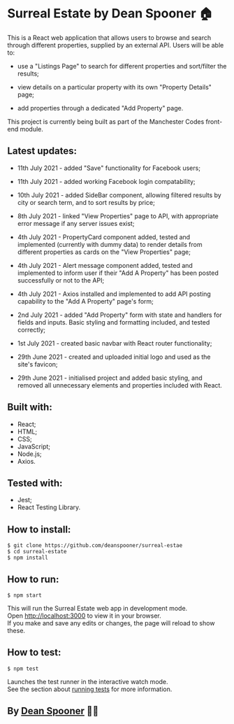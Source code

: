 # Surreal Estate by Dean Spooner 🏠

This is a React web application that allows users to browse and search through different properties, supplied by an external API. Users will be able to:

- use a "Listings Page" to search for different properties and sort/filter the results;

- view details on a particular property with its own "Property Details" page;

- add properties through a dedicated "Add Property" page.

This project is currently being built as part of the Manchester Codes front-end module.

## Latest updates:

- 11th July 2021 - added "Save" functionality for Facebook users;

- 11th July 2021 - added working Facebook login compatability;

- 10th July 2021 - added SideBar component, allowing filtered results by city or search term, and to sort results by price;

- 8th July 2021 - linked "View Properties" page to API, with appropriate error message if any server issues exist;

- 4th July 2021 - PropertyCard component added, tested and implemented (currently with dummy data) to render details from different properties as cards on the "View Properties" page;

- 4th July 2021 - Alert message component added, tested and implemented to inform user if their "Add A Property" has been posted successfully or not to the API;

- 4th July 2021 - Axios installed and implemented to add API posting capability to the "Add A Property" page's form;

- 2nd July 2021 - added "Add Property" form with state and handlers for fields and inputs. Basic styling and formatting included, and tested correctly;

- 1st July 2021 - created basic navbar with React router functionality;

- 29th June 2021 - created and uploaded initial logo and used as the site's favicon;

- 29th June 2021 - initialised project and added basic styling, and removed all unnecessary elements and properties included with React.

## Built with:

- React;
- HTML;
- CSS;
- JavaScript;
- Node.js;
- Axios.

## Tested with:

- Jest;
- React Testing Library.

## How to install:

    $ git clone https://github.com/deanspooner/surreal-estae
    $ cd surreal-estate
    $ npm install

## How to run:

    $ npm start

This will run the Surreal Estate web app in development mode.\
Open [http://localhost:3000](http://localhost:3000) to view it in your browser.\
If you make and save any edits or changes, the page will reload to show these.

## How to test:

    $ npm test

Launches the test runner in the interactive watch mode.\
See the section about [running tests](https://facebook.github.io/create-react-app/docs/running-tests) for more information.

## By [Dean Spooner](https://github.com/DeanSpooner) 👷‍♂️
